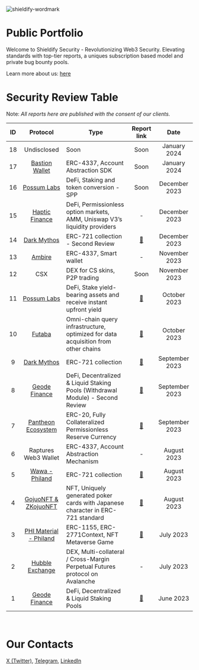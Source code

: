 ![shieldify-wordmark](https://github.com/shieldify-security/audits-portfolio/assets/133656516/45649c92-117b-49d9-bfaa-2d75bbc87cc6)

# Public Portfolio

Welcome to Shieldify Security - Revolutionizing Web3 Security. Elevating standards with top-tier reports, a uniques subscription based model and private bug bounty pools.

Learn more about us: [here](https://shieldify.org/)

# Security Review Table

Note: _All reports here are published with the consent of our clients._

| ID  |                               Protocol                                | Type                                                                              |                     Report link                      |      Date      |
| :-: | :-------------------------------------------------------------------: | --------------------------------------------------------------------------------- | :--------------------------------------------------: | :------------: |
| 18  |                              Undisclosed                              | Soon                                                                              |                         Soon                         |  January 2024  |
| 17  |              [Bastion Wallet](https://bastionwallet.io/)              | ERC-4337, Account Abstraction SDK                                                 |                         Soon                         |  January 2024  |
| 16  |               [Possum Labs](https://www.possumlabs.io/)               | DeFi, Staking and token conversion - SPP                                          |                         Soon                         | December 2023  |
| 15  |               [Haptic Finance](https://haptic.finance/)               | DeFi, Permissionless option markets, AMM, Uniswap V3’s liquidity providers        |                          -                           | December 2023  |
| 14  |                [Dark Mythos](https://dark-mythos.com/)                | ERC-721 collection - Second Review                                                | [📄](reports/DarkMythos-Second-Security-Review.pdf)  | December 2023  |
| 13  |                   [Ambire](https://www.ambire.com/)                   | ERC-4337, Smart wallet                                                            |                          -                           | November 2023  |
| 12  |                                  CSX                                  | DEX for CS skins, P2P trading                                                     |                         Soon                         | November 2023  |
| 11  |               [Possum Labs](https://www.possumlabs.io/)               | DeFi, Stake yield-bearing assets and receive instant upfront yield                |     [📄](reports/PossumLabs-Security-Review.pdf)     |  October 2023  |
| 10  |                     [Futaba](https://futaba.dev/)                     | Omni-chain query infrastructure, optimized for data acquisition from other chains |       [📄](reports/Futaba-Security-Review.pdf)       |  October 2023  |
|  9  |                [Dark Mythos](https://dark-mythos.com/)                | ERC-721 collection                                                                |     [📄](reports/DarkMythos-Security-Review.pdf)     | September 2023 |
|  8  |                [Geode Finance](https://www.geode.fi/)                 | DeFi, Decentralized & Liquid Staking Pools (Withdrawal Module) - Second Review    |  [📄](reports/GeodeFinance-WM-Security-Review.pdf)   | September 2023 |
|  7  | [Pantheon Ecosystem](https://pantheon-ecosystem.gitbook.io/pantheon/) | ERC-20, Fully Collateralized Permissionless Reserve Currency                      | [📄](reports/PantheonEcosystem-Security-Review.pdf)  | September 2023 |
|  6  |                         Raptures Web3 Wallet                          | ERC-4337, Account Abstraction Mechanism                                           |                          -                           |  August 2023   |
|  5  |              [Wawa - Philand](https://wawa.philand.xyz/)              | ERC-721 collection                                                                |        [📄](reports/Wawa-Security-Review.pdf)        |  August 2023   |
|  4  |             [GojuoNFT & ZKojuoNFT](https://gojuonft.io/)              | NFT, Uniquely generated poker cards with Japanese character in ERC-721 standard   | [📄](reports/GojuoNFT-ZKojuoNFT-Security-Review.pdf) |  August 2023   |
|  3  |            [PHI Material - Philand](https://philand.xyz/)             | ERC-1155, ERC-2771Context, NFT Metaverse Game                                     |    [📄](reports/PHIMaterial-Security-Review.pdf)     |   July 2023    |
|  2  |              [Hubble Exchange](https://hubble.exchange/)              | DEX, Multi-collateral / Cross-Margin Perpetual Futures protocol on Avalanche      |                          -                           |   July 2023    |
|  1  |                [Geode Finance](https://www.geode.fi/)                 | DeFi, Decentralized & Liquid Staking Pools                                        |    [📄](reports/GeodeFinance-Security-Review.pdf)    |   June 2023    |

<br>

# Our Contacts

[X (Twitter)](https://twitter.com/ShieldifySec),
[Telegram](https://telegram.me/researcherShieldify),
[LinkedIn](https://www.linkedin.com/company/shieldify-security/)
